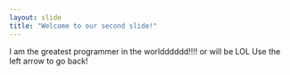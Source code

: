 ```yaml
---
layout: slide
title: "Welcome to our second slide!"
---
```

I am the greatest programmer in the worldddddd!!!! or will be LOL
Use the left arrow to go back!
